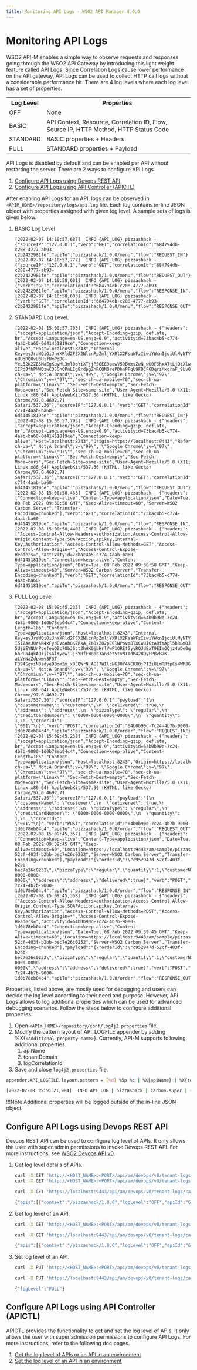 ```yaml
---
title: Monitoring API Logs - WSO2 API Manager 4.0.0
---
```


# Monitoring API Logs

WSO2 API-M enables a simple way to observe requests and responses going through the WSO2 API Gateway by introducing this light weight feature called API Logs. Since Correlation Logs cause lower performance on the API gateway, API Logs can be used to collect HTTP call logs without a considerable performance hit. There are 4 log levels where each log level has a set of properties.

<table>
    <tr>
        <th>Log Level</th>
        <th>Properties</th>
    </tr>
    <tr>
        <td>OFF</td>
        <td>None</td>
    </tr>
    <tr>
        <td>BASIC</td>
        <td>API Context, Resource, Correlation ID, Flow, Source IP, HTTP Method, HTTP Status Code</td>
    </tr>
    <tr>
        <td>STANDARD</td>
        <td>BASIC properties + Headers</td>
    </tr>
    <tr>
        <td>FULL</td>
        <td>STANDARD properties + Payload</td>
    </tr>
</table>

API Logs is disabled by default and can be enabled per API without restarting the server. There are 2 ways to configure API Logs.

1. [Configure API Logs using Devops REST API]({{base_path}}/observe/api-manager/monitoring-api-logs/#configure-api-logs-using-devops-rest-api)
2. [Configure API Logs using API Controller (APICTL)]({{base_path}}/observe/api-manager/monitoring-api-logs/#configure-api-logs-using-api-controller-apictl)

After enabling API Logs for an API, logs can be observed in `<APIM_HOME>/repository/logs/api.log` file. Each log contains in-line JSON object with properties assigned with given log level. A sample sets of logs is given below.

1. BASIC Log Level

    ```
    [2022-02-07 14:10:57,687]  INFO {API_LOG} pizzashack - {"sourceIP":"127.0.0.1","verb":"GET","correlationId":"684794db-c208-4777-ab93-c2b2422981fe","apiTo":"pizzashack/1.0.0/menu","flow":"REQUEST_IN"}
    [2022-02-07 14:10:57,777]  INFO {API_LOG} pizzashack - {"sourceIP":"127.0.0.1","verb":"GET","correlationId":"684794db-c208-4777-ab93-c2b2422981fe","apiTo":"pizzashack/1.0.0/menu","flow":"REQUEST_OUT"}
    [2022-02-07 14:10:58,601]  INFO {API_LOG} pizzashack - {"verb":"GET","correlationId":"684794db-c208-4777-ab93-c2b2422981fe","apiTo":"pizzashack/1.0.0/menu","flow":"RESPONSE_IN","statusCode":200}
    [2022-02-07 14:10:58,603]  INFO {API_LOG} pizzashack - {"verb":"GET","correlationId":"684794db-c208-4777-ab93-c2b2422981fe","apiTo":"pizzashack/1.0.0/menu","flow":"RESPONSE_OUT","statusCode":200}
    ```

2. STANDARD Log LeveL

    ```
    [2022-02-08 15:00:57,703]  INFO {API_LOG} pizzashack - {"headers":["accept=application/json","Accept-Encoding=gzip, deflate, br","Accept-Language=en-US,en;q=0.9","activityid=73bac4b5-c774-4aab-ba60-6d41451819ce","Connection=keep-alive","Host=localhost:8243","Internal-Key=eyJraWQiOiJnYXRld2F5X2NlcnRpZmljYXRlX2FsaWFzIiwiYWxnIjoiUlMyNTYifQ.eyJzdWIiOiJhZG1pbkBjYXJib24uc3VwZXIiLCJpc3MiOiJodHRwczpcL1wvbG9jYWxob3N0Ojk0NDNcL29hdXRoMlwvdG9rZW4iLCJrZXl0eXBlIjoiUFJPRFVDVElPTiIsInN1YnNjcmliZWRBUElzIjpbeyJzdWJzY3JpYmVyVGVuYW50RG9tYWluIjpudWxsLCJuYW1lIjoiUGl6emFTaGFja0FQSSIsImNvbnRleHQiOiJcL3Bpenphc2hhY2tcLzEuMC4wIiwicHVibGlzaGVyIjoiYWRtaW4iLCJ2ZXJzaW9uIjoiMS4wLjAiLCJzdWJzY3JpcHRpb25UaWVyIjpudWxsfV0sImV4cCI6MTY0NDM3MjY1MSwidG9rZW5fdHlwZSI6IkludGVybmFsS2V5IiwiaWF0IjoxNjQ0MzEyNjUxLCJqdGkiOiI5MzRkMDczNC01NDU0LTQ4NmUtYjAyNi0yMDA0OGI5OTljOWIifQ.CWEjFKiBY6iOQYRihluc4pjJyKJFJ_gudbZI1JyVgHPyK1mNoZnHRAdFFWe-nUUgRQOvU3HifHmPgDG-YeL52K2ZESMaEgKuyML3ml0oYiXTjjPSQEE9aewV59BWmsZwN_wU0FShxATtLjQtXlwQmN57lI73R2OANqvs0bjKKhWzu84iYtV-IIPdJfhPMWQzwC3JGh0PnLIg8rdpgZhRCQNQrePDhnPFqU9FDCF6DqriMxqraF_9Lv0hRpool_Rkmbf2rG1dcyEpeLGIY2cVL_tFV6Ldwyce8EA3jdDliaFm8w3oDPrNKfG_gFQY2wpISxai6rg4Pe2PmULb0Km03g","Origin=https://localhost:9443","Referer=https://localhost:9443/","sec-ch-ua=\" Not;A Brand\";v=\"99\", \"Google Chrome\";v=\"97\", \"Chromium\";v=\"97\"","sec-ch-ua-mobile=?0","sec-ch-ua-platform=\"Linux\"","Sec-Fetch-Dest=empty","Sec-Fetch-Mode=cors","Sec-Fetch-Site=same-site","User-Agent=Mozilla/5.0 (X11; Linux x86_64) AppleWebKit/537.36 (KHTML, like Gecko) Chrome/97.0.4692.71 Safari/537.36"],"sourceIP":"127.0.0.1","verb":"GET","correlationId":"73bac4b5-c774-4aab-ba60-6d41451819ce","apiTo":"pizzashack/1.0.0/menu","flow":"REQUEST_IN"}
    [2022-02-08 15:00:57,793]  INFO {API_LOG} pizzashack - {"headers":["accept=application/json","Accept-Encoding=gzip, deflate, br","Accept-Language=en-US,en;q=0.9","activityid=73bac4b5-c774-4aab-ba60-6d41451819ce","Connection=keep-alive","Host=localhost:8243","Origin=https://localhost:9443","Referer=https://localhost:9443/","sec-ch-ua=\" Not;A Brand\";v=\"99\", \"Google Chrome\";v=\"97\", \"Chromium\";v=\"97\"","sec-ch-ua-mobile=?0","sec-ch-ua-platform=\"Linux\"","Sec-Fetch-Dest=empty","Sec-Fetch-Mode=cors","Sec-Fetch-Site=same-site","User-Agent=Mozilla/5.0 (X11; Linux x86_64) AppleWebKit/537.36 (KHTML, like Gecko) Chrome/97.0.4692.71 Safari/537.36"],"sourceIP":"127.0.0.1","verb":"GET","correlationId":"73bac4b5-c774-4aab-ba60-6d41451819ce","apiTo":"pizzashack/1.0.0/menu","flow":"REQUEST_OUT"}
    [2022-02-08 15:00:58,438]  INFO {API_LOG} pizzashack - {"headers":["Connection=keep-alive","Content-Type=application/json","Date=Tue, 08 Feb 2022 09:30:58 GMT","Keep-Alive=timeout=60","Server=WSO2 Carbon Server","Transfer-Encoding=chunked"],"verb":"GET","correlationId":"73bac4b5-c774-4aab-ba60-6d41451819ce","apiTo":"pizzashack/1.0.0/menu","flow":"RESPONSE_IN","statusCode":200}
    [2022-02-08 15:00:58,440]  INFO {API_LOG} pizzashack - {"headers":["Access-Control-Allow-Headers=authorization,Access-Control-Allow-Origin,Content-Type,SOAPAction,apikey,Internal-Key,Authorization","Access-Control-Allow-Methods=GET","Access-Control-Allow-Origin=*","Access-Control-Expose-Headers=","activityid=73bac4b5-c774-4aab-ba60-6d41451819ce","Connection=keep-alive","Content-Type=application/json","Date=Tue, 08 Feb 2022 09:30:58 GMT","Keep-Alive=timeout=60","Server=WSO2 Carbon Server","Transfer-Encoding=chunked"],"verb":"GET","correlationId":"73bac4b5-c774-4aab-ba60-6d41451819ce","apiTo":"pizzashack/1.0.0/menu","flow":"RESPONSE_OUT","statusCode":200}
    ```

3. FULL Log Level 

    ```
    [2022-02-08 15:09:45,235]  INFO {API_LOG} pizzashack - {"headers":["accept=application/json","Accept-Encoding=gzip, deflate, br","Accept-Language=en-US,en;q=0.9","activityid=64b0b90d-7c24-4b7b-9000-1d0b78eb04c4","Connection=keep-alive","Content-Length=185","Content-Type=application/json","Host=localhost:8243","Internal-Key=eyJraWQiOiJnYXRld2F5X2NlcnRpZmljYXRlX2FsaWFzIiwiYWxnIjoiUlMyNTYifQ.eyJzdWIiOiJhZG1pbkBjYXJib24uc3VwZXIiLCJpc3MiOiJodHRwczpcL1wvbG9jYWxob3N0Ojk0NDNcL29hdXRoMlwvdG9rZW4iLCJrZXl0eXBlIjoiUFJPRFVDVElPTiIsInN1YnNjcmliZWRBUElzIjpbeyJzdWJzY3JpYmVyVGVuYW50RG9tYWluIjpudWxsLCJuYW1lIjoiUGl6emFTaGFja0FQSSIsImNvbnRleHQiOiJcL3Bpenphc2hhY2tcLzEuMC4wIiwicHVibGlzaGVyIjoiYWRtaW4iLCJ2ZXJzaW9uIjoiMS4wLjAiLCJzdWJzY3JpcHRpb25UaWVyIjpudWxsfV0sImV4cCI6MTY0NDM3MjgyNywidG9rZW5fdHlwZSI6IkludGVybmFsS2V5IiwiaWF0IjoxNjQ0MzEyODI3LCJqdGkiOiI4OTJkODEwZS0xZmUxLTQ4OTItOTVjOS0xMDE5M2I3MzYwM2YifQ.Uvh6a11Cs3RakrvT0G8IvGm78-I512AeJ0r4N4xFydEVdAbGKZRkA_Z6Ox2U2pEClNPnvm8lXCwuIGtAQfmApl5bRGmOJtj-5UjiEYNUnPcefewOZc7ObJ6ct3hHK0jbHrlVwP1OREf5yyRQJdBxT9EImOQjz4uDe0gGD8jydyODE51_d-6hPLa4qkAQijlsGlKyqw1-j5YHfFWBpb3an3et5tvNTTdM428QyFPBvB7K-aLVrNaZdpwmv3F3T-F394SgyiN0sdyeDBomZm_x0JQWrN_AGJ7WIlcNGJ0Y4NCKXQjPI2i0LmRRtpCs4WMJGkovDYTxeWpQpm3lA2ksEw","Origin=https://localhost:9443","Referer=https://localhost:9443/","sec-ch-ua=\" Not;A Brand\";v=\"99\", \"Google Chrome\";v=\"97\", \"Chromium\";v=\"97\"","sec-ch-ua-mobile=?0","sec-ch-ua-platform=\"Linux\"","Sec-Fetch-Dest=empty","Sec-Fetch-Mode=cors","Sec-Fetch-Site=same-site","User-Agent=Mozilla/5.0 (X11; Linux x86_64) AppleWebKit/537.36 (KHTML, like Gecko) Chrome/97.0.4692.71 Safari/537.36"],"sourceIP":"127.0.0.1","payload":"{\n  \"customerName\": \"customer\",\n  \"delivered\": true,\n  \"address\": \"address\",\n  \"pizzaType\": \"regular\",\n  \"creditCardNumber\": \"0000-0000-0000-0000\",\n  \"quantity\": 1,\n  \"orderId\": \"001\"\n}","verb":"POST","correlationId":"64b0b90d-7c24-4b7b-9000-1d0b78eb04c4","apiTo":"pizzashack/1.0.0/order","flow":"REQUEST_IN"}
    [2022-02-08 15:09:45,238]  INFO {API_LOG} pizzashack - {"headers":["accept=application/json","Accept-Encoding=gzip, deflate, br","Accept-Language=en-US,en;q=0.9","activityid=64b0b90d-7c24-4b7b-9000-1d0b78eb04c4","Connection=keep-alive","Content-Length=185","Content-Type=application/json","Host=localhost:8243","Origin=https://localhost:9443","Referer=https://localhost:9443/","sec-ch-ua=\" Not;A Brand\";v=\"99\", \"Google Chrome\";v=\"97\", \"Chromium\";v=\"97\"","sec-ch-ua-mobile=?0","sec-ch-ua-platform=\"Linux\"","Sec-Fetch-Dest=empty","Sec-Fetch-Mode=cors","Sec-Fetch-Site=same-site","User-Agent=Mozilla/5.0 (X11; Linux x86_64) AppleWebKit/537.36 (KHTML, like Gecko) Chrome/97.0.4692.71 Safari/537.36"],"sourceIP":"127.0.0.1","payload":"{\n  \"customerName\": \"customer\",\n  \"delivered\": true,\n  \"address\": \"address\",\n  \"pizzaType\": \"regular\",\n  \"creditCardNumber\": \"0000-0000-0000-0000\",\n  \"quantity\": 1,\n  \"orderId\": \"001\"\n}","verb":"POST","correlationId":"64b0b90d-7c24-4b7b-9000-1d0b78eb04c4","apiTo":"pizzashack/1.0.0/order","flow":"REQUEST_OUT"}
    [2022-02-08 15:09:45,357]  INFO {API_LOG} pizzashack - {"headers":["Connection=keep-alive","Content-Type=application/json","Date=Tue, 08 Feb 2022 09:39:45 GMT","Keep-Alive=timeout=60","Location=https://localhost:9443/am/sample/pizzashack/v1/api/order/c952947d-52cf-403f-b2bb-bec7e26c0252","Server=WSO2 Carbon Server","Transfer-Encoding=chunked"],"payload":"{\"orderId\":\"c952947d-52cf-403f-b2bb-bec7e26c0252\",\"pizzaType\":\"regular\",\"quantity\":1,\"customerName\":\"customer\",\"creditCardNumber\":\"0000-0000-0000-0000\",\"address\":\"address\",\"delivered\":true}","verb":"POST","correlationId":"64b0b90d-7c24-4b7b-9000-1d0b78eb04c4","apiTo":"pizzashack/1.0.0/order","flow":"RESPONSE_IN","statusCode":201}
    [2022-02-08 15:09:45,358]  INFO {API_LOG} pizzashack - {"headers":["Access-Control-Allow-Headers=authorization,Access-Control-Allow-Origin,Content-Type,SOAPAction,apikey,Internal-Key,Authorization","Access-Control-Allow-Methods=POST","Access-Control-Allow-Origin=*","Access-Control-Expose-Headers=","activityid=64b0b90d-7c24-4b7b-9000-1d0b78eb04c4","Connection=keep-alive","Content-Type=application/json","Date=Tue, 08 Feb 2022 09:39:45 GMT","Keep-Alive=timeout=60","Location=https://localhost:9443/am/sample/pizzashack/v1/api/order/c952947d-52cf-403f-b2bb-bec7e26c0252","Server=WSO2 Carbon Server","Transfer-Encoding=chunked"],"payload":"{\"orderId\":\"c952947d-52cf-403f-b2bb-bec7e26c0252\",\"pizzaType\":\"regular\",\"quantity\":1,\"customerName\":\"customer\",\"creditCardNumber\":\"0000-0000-0000-0000\",\"address\":\"address\",\"delivered\":true}","verb":"POST","correlationId":"64b0b90d-7c24-4b7b-9000-1d0b78eb04c4","apiTo":"pizzashack/1.0.0/order","flow":"RESPONSE_OUT","statusCode":201}
    ```

Properties, listed above, are mostly used for debugging and users can decide the log level according to their need and purpose. However, API Logs allows to log additional properties which can be used for advanced debugging scenarios. Follow the steps below to configure additional properties.

1. Open `<APIm_HOME>/repository/conf/log4j2.properties` file.
2. Modify the pattern layout of API_LOGFILE appender by adding %X{`<additional-property-name>`}. Currently, API-M supports following additional properties.
    1. apiName
    2. tenantDomain
    3. logCorrelationId
3. Save and close `log4j2.properties` file.

```bash tab="Example"
appender.API_LOGFILE.layout.pattern = [%d] %5p %c | %X{apiName} | %X{tenantDomain} | %m%ex%n
```

```bash tab="Sample log"
[2022-02-08 15:56:21,984]  INFO API_LOG | pizzashack | carbon.super | {"sourceIP":"127.0.0.1","verb":"OPTIONS" "correlationId":"721e62a0-e7d4-4b98-bb6a-e04ea7e9fd7d","apiTo":"pizzashack/1.0.0/menu","flow":"REQUEST_IN"}
```

!!!Note
    Additional properties will be logged outside of the in-line JSON object.

## Configure API Logs using Devops REST API

Devops REST API can be used to configure log level of APIs. It only allows the user with super admin permissions to invoke Devops REST API. For more instructions, see [WSO2 Devops API v0]({{base_path}}/reference/product-apis/devops-apis/devops-v0/devops-v0/).

1. Get log level details of APIs.

    ```bash tab="cURL commands"
    curl -X GET 'http://<HOST_NAME>:<PORT>/api/am/devops/v0/tenant-logs/{tenant-domain}/apis' -H 'Authorization: Basic <base64Encode(username:password)>'
    curl -X GET 'http://<HOST_NAME>:<PORT>/api/am/devops/v0/tenant-logs/{tenant-domain}/apis?log-level=<log-level>' -H 'Authorization: Basic <base64Encode(username:password)>'
    ```
    
    ```bash tab="Sample cURL command"
    curl -X GET 'https://localhost:9443/api/am/devops/v0/tenant-logs/carbon.super/apis?log-level=off' -H 'Authorization: Basic YWRtaW46YWRtaW4='
    ```
    
    ```bash tab="Sample response"
    {"apis":[{"context":"/pizzashack/1.0.0","logLevel":"OFF","apiId":"64f06bef-0019-4bf4-875a-76c03b10d2fc"}]}
    ```

2. Get log level of an API.
    
    ```bash tab="cURL command"
    curl -X GET 'http://<HOST_NAME>:<PORT>/api/am/devops/v0/tenant-logs/{tenant-domain}/apis/{api-id}' -H 'Authorization: Basic <base64Encode(username:password)>'
    ```
    
    ```bash tab="Sample cURL command"
    curl -X GET 'https://localhost:9443/api/am/devops/v0/tenant-logs/carbon.super/apis/64f06bef-0019-4bf4-875a-76c03b10d2fc' -H 'Authorization: Basic YWRtaW46YWRtaW4='
    ```
    
    ```bash tab="Sample response"
    {"apis":[{"context":"/pizzashack/1.0.0","logLevel":"OFF","apiId":"64f06bef-0019-4bf4-875a-76c03b10d2fc"}]}
    ```

3. Set log level of an API.

    ```bash tab="cURL command"
    curl -X PUT 'http://<HOST_NAME>:<PORT>/api/am/devops/v0/tenant-logs/{tenant-domain}/apis/{api-id}' -H 'Authorization: Basic <base64Encode(username:password)>' -H 'Content-Type: application/json' -d '{"logLevel": "<logLevel>"}'
    ```
    
    ```bash tab="Sample cURL command"
    curl -X PUT 'https://localhost:9443/api/am/devops/v0/tenant-logs/carbon.super/apis/64f06bef-0019-4bf4-875a-76c03b10d2fc' -H 'Authorization: Basic YWRtaW46YWRtaW4=' -H 'Content-Type: application/json' -d '{"logLevel": "full"}'
    ```
    
    ```bash tab="Sample response"
    {"logLevel":"FULL"}
    ```

## Configure API Logs using API Controller (APICTL)

APICTL provides the functionality to get and set the log level of APIs. It only allows the user with super admission permissions to configure API Logs. For more instructions, refer to the following doc pages.

1. [Get the log level of APIs or an API in an environment]({{base_path}}/install-and-setup/setup/api-controller/managing-apis-api-products/managing-apis-and-api-products/#get-the-log-level-of-apis-or-an-api-in-an-environment)
2. [Set the log level of an API in an environment]({{base_path}}/install-and-setup/setup/api-controller/managing-apis-api-products/managing-apis-and-api-products/#set-the-log-level-of-an-api-in-an-environment)
